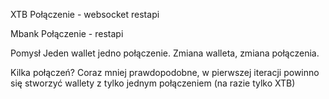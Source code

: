 XTB
Połączenie - websocket restapi

Mbank
Połączenie - restapi

Pomysł
Jeden wallet jedno połączenie. Zmiana walleta, zmiana połączenia.

Kilka połączeń? Coraz mniej prawdopodobne, w pierwszej iteracji powinno się stworzyć wallety z tylko jednym połączeniem (na razie tylko XTB)

